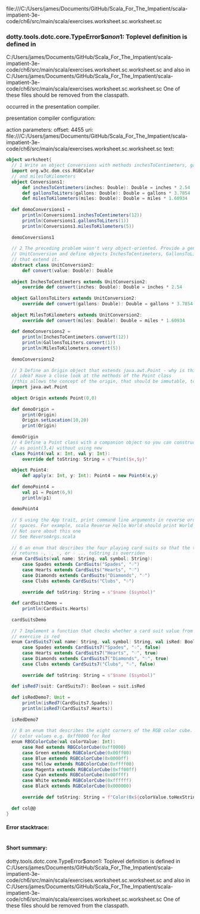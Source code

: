 file:///C:/Users/james/Documents/GitHub/Scala_For_The_Impatient/scala-impatient-3e-code/ch6/src/main/scala/exercises.worksheet.sc.worksheet.sc
### dotty.tools.dotc.core.TypeError$$anon$1: Toplevel definition <error> is defined in
  C:/Users/james/Documents/GitHub/Scala_For_The_Impatient/scala-impatient-3e-code/ch6/src/main/scala/exercises.worksheet.sc.worksheet.sc
and also in
  C:/Users/james/Documents/GitHub/Scala_For_The_Impatient/scala-impatient-3e-code/ch6/src/main/scala/exercises.worksheet.sc.worksheet.sc
One of these files should be removed from the classpath.

occurred in the presentation compiler.

presentation compiler configuration:


action parameters:
offset: 4455
uri: file:///C:/Users/james/Documents/GitHub/Scala_For_The_Impatient/scala-impatient-3e-code/ch6/src/main/scala/exercises.worksheet.sc.worksheet.sc
text:
```scala
object worksheet{
  // 1 Write an object Conversions with methods inchesToCentimeters, gallonsToLiters,
  import org.w3c.dom.css.RGBColor
  // and milesToKilometers
  object Conversions1:
      def inchesToCentimeters(inches: Double): Double = inches * 2.54
      def gallonsToLiters(gallons: Double): Double = gallons * 3.7854
      def milesToKilometers(miles: Double): Double = miles * 1.60934
  
  def demoConversions1 =
      println(Conversions1.inchesToCentimeters(12))
      println(Conversions1.gallonsToLiters(1))
      println(Conversions1.milesToKilometers(5))
  
  demoConversions1    
  
  // 2 The preceding problem wasn't very object-oriented. Provide a general superclass
  // UnitConversion and define objects InchesToCentimeters, GallonsToLiters, MilesToKilometers
  // that extend it.
  abstract class UnitConversion2:
      def convert(value: Double): Double
  
  object InchesToCentimeters extends UnitConversion2:
      override def convert(inches: Double): Double = inches * 2.54    
  
  object GallonsToLiters extends UnitConversion2:
      override def convert(gallons: Double): Double = gallons * 3.7854
  
  object MilesToKilometers extends UnitConversion2:
      override def convert(miles: Double): Double = miles * 1.60934 
  
  def demoConversions2 = 
      println(InchesToCentimeters.convert(12))
      println(GallonsToLiters.convert(1))
      println(MilesToKilometers.convert(5))
  
  demoConversions2    
  
  // 3 Define an Origin object that extends java.awt.Point - why is this actually not a good
  // idea? Have a close look at the methods of the Point class
  //this allows the concept of the origin, that should be immutable, to be modified
  import java.awt.Point
  
  object Origin extends Point(0,0)
  
  def demoOrigin =
      print(Origin)
      Origin.setLocation(10,20)
      print(Origin)
  
  demoOrigin
  // 4 Define a Point class with a companion object so you can construct Point instances
  // as point(3,4) without using new
  class Point4(val x: Int, val y: Int):
      override def toString: String = s"Point($x,$y)"
  
  object Point4:
      def apply(x: Int, y: Int): Point4 = new Point4(x,y)
  
  def demoPoint4 =
      val p1 = Point(6,9)
      println(p1)
  
  demoPoint4    
  
  // 5 using the App trait, print command line arguments in reverse order, separated by 
  // spaces. For example, scala Reverse Hello World should print World Hello
  // Not sure about this one
  // See ReverseArgs.scala
  
  // 6 an enum that describes the four playing card suits so that the toString method
  // returns ♤, ♡, ♢, or ♧ ... toString is overriden
  enum CardSuits(val name: String, val symbol: String):
      case Spades extends CardSuits("Spades", "♤")
      case Hearts extends CardSuits("Hearts", "♡")
      case Diamonds extends CardSuits("Diamonds", "♢")
      case Clubs extends CardSuits("Clubs", "♧")
  
      override def toString: String = s"$name ($symbol)"
  
  def cardSuitsDemo =
      println(CardSuits.Hearts)
  
  cardSuitsDemo    
  
  // 7 Implement a function that checks whether a card suit value from the preceding 
  // exercise is red
  enum CardSuits7(val name: String, val symbol: String, val isRed: Boolean):
      case Spades extends CardSuits7("Spades", "♤", false)
      case Hearts extends CardSuits7("Hearts", "♡", true)
      case Diamonds extends CardSuits7("Diamonds", "♢", true)
      case Clubs extends CardSuits7("Clubs", "♧", false)
  
      override def toString: String = s"$name ($symbol)" 
  
  def isRed7(suit: CardSuits7): Boolean = suit.isRed
  
  def isRedDemo7: Unit =
      println(isRed7(CardSuits7.Spades))
      println(isRed7(CardSuits7.Hearts))    
  
  isRedDemo7          
  
  // 8 an enum that describes the eight corners of the RGB color cube. As ID's, use the
  // color values e.g. 0xff0000 for Red
  enum RBGColorCube(val colorValue: Int):
      case Red extends RBGColorCube(0xff0000)
      case Green extends RGBColorCube(0x00ff00)
      case Blue extends RGBColorCube(0x0000ff)
      case Yellow extends RGBColorCube(0xffff00)
      case Magenta extends RGBColorCube(0xff00ff)
      case Cyan extends RGBColorCube(0x00ffff)
      case White extends RGBColorCube(0xffffff)
      case Black extends RGBColorCube(0x000000)
  
      override def toString: String = f"Color(0x${colorValue.toHexString})"
  
  def col@@
}
```



#### Error stacktrace:

```

```
#### Short summary: 

dotty.tools.dotc.core.TypeError$$anon$1: Toplevel definition <error> is defined in
  C:/Users/james/Documents/GitHub/Scala_For_The_Impatient/scala-impatient-3e-code/ch6/src/main/scala/exercises.worksheet.sc.worksheet.sc
and also in
  C:/Users/james/Documents/GitHub/Scala_For_The_Impatient/scala-impatient-3e-code/ch6/src/main/scala/exercises.worksheet.sc.worksheet.sc
One of these files should be removed from the classpath.